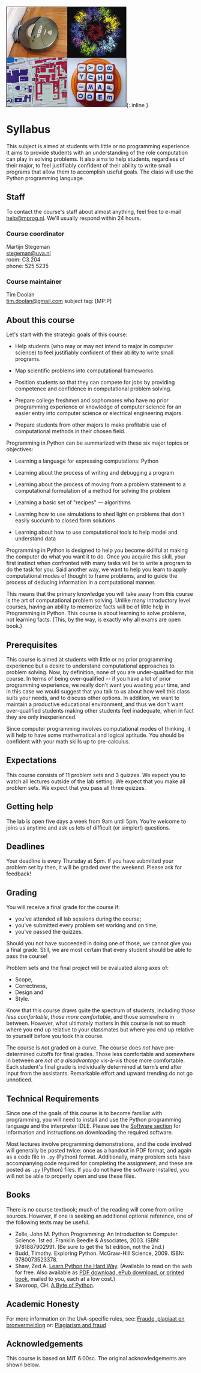 ![Roomba photograph courtesy of Stephanie Booth on Flickr; virus image courtesy of the CDC; Boggle photograph courtesy of Angelina on Flickr; MIT campus map image courtesy of RahulG on Flickr.](mit600.jpg){:.inline }

# Syllabus

This subject is aimed at students with little or no programming experience. It
aims to provide students with an understanding of the role computation can
play in solving problems. It also aims to help students, regardless of their
major, to feel justifiably confident of their ability to write small programs
that allow them to accomplish useful goals. The class will use the Python
programming language.

## Staff

To contact the course's staff about almost anything, feel free to e-mail
<help@mprog.nl>. We'll usually respond within 24 hours.

### Course coordinator

Martijn Stegeman  
<stegeman@uva.nl>  
room: C3.204  
phone: 525 5235

### Course maintainer

Tim Doolan  
<tim.doolan@gmail.com>
subject tag: [MP:P]

## About this course ##

Let's start with the strategic goals of this course:

- Help students (who may or may not intend to major in computer science) to
  feel justifiably confident of their ability to write small programs.

- Map scientific problems into computational frameworks.

- Position students so that they can compete for jobs by providing competence
  and confidence in computational problem solving.

- Prepare college freshmen and sophomores who have no prior programming
  experience or knowledge of computer science for an easier entry into
  computer science or electrical engineering majors.

- Prepare students from other majors to make profitable use of computational
  methods in their chosen field.

Programming in Python can be summarized with these six major topics or objectives:

- Learning a language for expressing computations: Python

- Learning about the process of writing and debugging a program

- Learning about the process of moving from a problem statement to a
  computational formulation of a method for solving the problem

- Learning a basic set of "recipes" — algorithms

- Learning how to use simulations to shed light on problems that don't easily
  succumb to closed form solutions

- Learning about how to use computational tools to help model and understand
  data

Programming in Python is designed to help you become skillful at making the
computer do what you want it to do. Once you acquire this skill, your first
instinct when confronted with many tasks will be to write a program to do the
task for you. Said another way, we want to help you learn to apply
computational modes of thought to frame problems, and to guide the process of
deducing information in a computational manner.

This means that the primary knowledge you will take away from this course is
the art of computational problem solving. Unlike many introductory level
courses, having an ability to memorize facts will be of little help in
Programming in Python. This course is about learning to solve problems, not
learning facts. (This, by the way, is exactly why all exams are open book.)

## Prerequisites

This course is aimed at students with little or no prior programming
experience but a desire to understand computational approaches to problem
solving. Now, by definition, none of you are under-qualified for this course.
In terms of being over-qualified -- if you have a lot of prior programming
experience, we really don't want you wasting your time, and in this case we
would suggest that you talk to us about how well this class suits your needs,
and to discuss other options. In addition, we want to maintain a productive
educational environment, and thus we don't want over-qualified students making
other students feel inadequate, when in fact they are only inexperienced.

Since computer programming involves computational modes of thinking, it will
help to have some mathematical and logical aptitude. You should be confident
with your math skills up to pre-calculus.

## Expectations

This course consists of 11 problem sets and 3 quizzes. We expect you to watch
all lectures outside of the lab setting. We expect that you make all problem
sets. We expect that you pass all three quizzes.

## Getting help

The lab is open five days a week from 9am until 5pm. You're welcome to joins
us anytime and ask us lots of difficult (or simpler!) questions.

## Deadlines

Your deadline is every Thursday at 5pm. If you have submitted your problem set
by then, it will be graded over the weekend. Please ask for feedback!

## Grading

You will receive a final grade for the course if:

* you've attended all lab sessions during the course;
* you've submitted every problem set working and on time;
* you've passed the quizzes.

Should you not have succeeded in doing one of those, we cannot give you a
final grade. Still, we are most certain that every student should be able to
pass the course!

Problem sets and the final project will be evaluated along axes of:

* Scope, 
* Correctness, 
* Design and 
* Style.

Know that this course draws quite the spectrum of students, including *those
less comfortable*, *those more comfortable*, and those somewhere in between.
However, what ultimately matters in this course is not so much where you end
up relative to your classmates but where you end up relative to yourself
before you took this course.

The course is *not* graded on a curve. The course does *not* have
pre-determined cutoffs for final grades. Those less comfortable and somewhere
in between are *not at a disadvantage* vis-à-vis those more comfortable. Each
student's final grade is individually determined at term’s end after input
from the assistants. Remarkable effort and upward trending do not go
unnoticed.

## Technical Requirements

Since one of the goals of this course is to become familiar with programming,
you will need to install and use the Python programming language and the
interpreter IDLE. Please see the [Software section](/resources/software) for
information and instructions on downloading the required software.

Most lectures involve programming demonstrations, and the code involved will
generally be posted twice: once as a handout in PDF format, and again as a
code file in `.py` (Python) format. Additionally, many problem sets have
accompanying code required for completing the assignment, and these are posted
as `.py` (Python) files. If you do not have the software installed, you will
not be able to properly open and use these files.

## Books

There is no course textbook; much of the reading will come from online
sources. However, if one is seeking an additional optional reference, one of
the following texts may be useful.

- Zelle, John M. Python Programming: An Introduction to Computer Science. 1st ed. Franklin Beedle & Associates, 2003. ISBN: 9781887902991. (Be sure to get the 1st edition, not the 2nd.)
- Budd, Timothy. Exploring Python. McGraw-Hill Science, 2009. ISBN: 9780073523378.
- Shaw, Zed A. [Learn Python the Hard Way](http://learnpythonthehardway.org/book/). (Available to read on the web for free. Also available as [PDF download, ePub download, or printed book](http://learnpythonthehardway.org/), mailed to you, each at a low cost.)
- Swaroop, CH. [A Byte of Python](http://www.ibiblio.org/swaroopch/byteofpython/read/).

## Academic Honesty

For more information on the UvA-specific rules, see: [Fraude, plagiaat en bronvermelding](http://studentenserviceplein.uva.nl/serviceplein/content/fraude-plagiaat-en-bronvermelding/fraude-en-plagiaatregeling.html) or: [Plagiarism and fraud](http://studentenserviceplein.uva.nl/en/service-point/content/plagiarism-and-fraud/plagiarism-and-fraud.html)

## Acknowledgements ##

This course is based on MIT 6.00sc. The original acknowledgements are shown below.

